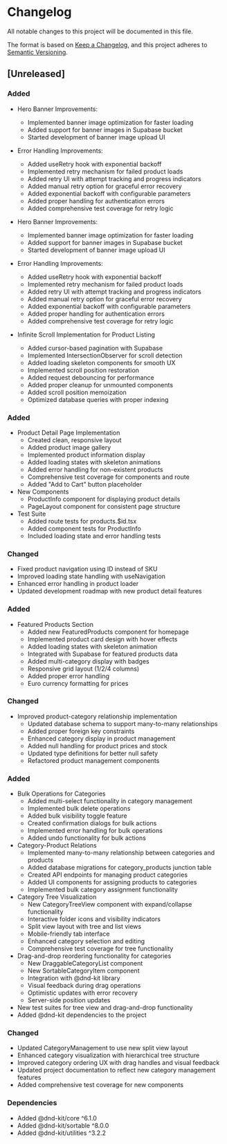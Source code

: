 # Changelog

All notable changes to this project will be documented in this file.

The format is based on [Keep a Changelog](https://keepachangelog.com/en/1.0.0/),
and this project adheres to [Semantic Versioning](https://semver.org/spec/v2.0.0.html).

## [Unreleased]

### Added
- Hero Banner Improvements:
  - Implemented banner image optimization for faster loading
  - Added support for banner images in Supabase bucket
  - Started development of banner image upload UI

- Error Handling Improvements:
  - Added useRetry hook with exponential backoff
  - Implemented retry mechanism for failed product loads
  - Added retry UI with attempt tracking and progress indicators
  - Added manual retry option for graceful error recovery
  - Added exponential backoff with configurable parameters
  - Added proper handling for authentication errors
  - Added comprehensive test coverage for retry logic

- Hero Banner Improvements:
    - Implemented banner image optimization for faster loading
    - Added support for banner images in Supabase bucket
    - Started development of banner image upload UI

- Error Handling Improvements:
  - Added useRetry hook with exponential backoff
  - Implemented retry mechanism for failed product loads
  - Added retry UI with attempt tracking and progress indicators
  - Added manual retry option for graceful error recovery
  - Added exponential backoff with configurable parameters
  - Added proper handling for authentication errors
  - Added comprehensive test coverage for retry logic

- Infinite Scroll Implementation for Product Listing
  - Added cursor-based pagination with Supabase
  - Implemented IntersectionObserver for scroll detection
  - Added loading skeleton components for smooth UX
  - Implemented scroll position restoration
  - Added request debouncing for performance
  - Added proper cleanup for unmounted components
  - Added scroll position memoization
  - Optimized database queries with proper indexing


### Added
- Product Detail Page Implementation
  - Created clean, responsive layout
  - Added product image gallery
  - Implemented product information display
  - Added loading states with skeleton animations
  - Added error handling for non-existent products
  - Comprehensive test coverage for components and route
  - Added "Add to Cart" button placeholder
- New Components
  - ProductInfo component for displaying product details
  - PageLayout component for consistent page structure
- Test Suite
  - Added route tests for products.$id.tsx
  - Added component tests for ProductInfo
  - Included loading state and error handling tests

### Changed
- Fixed product navigation using ID instead of SKU
- Improved loading state handling with useNavigation
- Enhanced error handling in product loader
- Updated development roadmap with new product detail features

### Added
- Featured Products Section
  - Added new FeaturedProducts component for homepage
  - Implemented product card design with hover effects
  - Added loading states with skeleton animation
  - Integrated with Supabase for featured products data
  - Added multi-category display with badges
  - Responsive grid layout (1/2/4 columns)
  - Added proper error handling
  - Euro currency formatting for prices

### Changed
- Improved product-category relationship implementation
  - Updated database schema to support many-to-many relationships
  - Added proper foreign key constraints
  - Enhanced category display in product management
  - Added null handling for product prices and stock
  - Updated type definitions for better null safety
  - Refactored product management components

### Added
- Bulk Operations for Categories
  - Added multi-select functionality in category management
  - Implemented bulk delete operations
  - Added bulk visibility toggle feature
  - Created confirmation dialogs for bulk actions
  - Implemented error handling for bulk operations
  - Added undo functionality for bulk actions
- Category-Product Relations
  - Implemented many-to-many relationship between categories and products
  - Added database migrations for category_products junction table
  - Created API endpoints for managing product categories
  - Added UI components for assigning products to categories
  - Implemented bulk category assignment functionality
- Category Tree Visualization
  - New CategoryTreeView component with expand/collapse functionality
  - Interactive folder icons and visibility indicators
  - Split view layout with tree and list views
  - Mobile-friendly tab interface
  - Enhanced category selection and editing
  - Comprehensive test coverage for tree functionality
- Drag-and-drop reordering functionality for categories
  - New DraggableCategoryList component
  - New SortableCategoryItem component
  - Integration with @dnd-kit library
  - Visual feedback during drag operations
  - Optimistic updates with error recovery
  - Server-side position updates
- New test suites for tree view and drag-and-drop functionality
- Added @dnd-kit dependencies to the project

### Changed
- Updated CategoryManagement to use new split view layout
- Enhanced category visualization with hierarchical tree structure
- Improved category ordering UX with drag handles and visual feedback
- Updated project documentation to reflect new category management features
- Added comprehensive test coverage for new components

### Dependencies
- Added @dnd-kit/core ^6.1.0
- Added @dnd-kit/sortable ^8.0.0
- Added @dnd-kit/utilities ^3.2.2